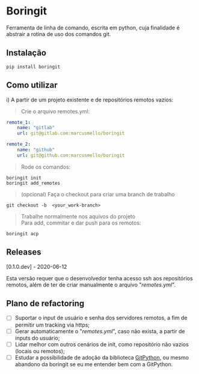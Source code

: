# Boringit

Ferramenta de linha de comando, escrita em python, cuja finalidade é abstrair a rotina de uso dos comandos git.

## Instalação

    pip install boringit

## Como utilizar

i) A partir de um projeto existente e de repositórios remotos vazios:

> Crie o arquivo remotes.yml:

```yml
remote_1:
    name: "gitlab"
    url: git@gitlab.com:marcusmello/boringit

remote_2:
    name: "github"
    url: git@github.com:marcusmello/boringit
```

> Rode os comandos:

    boringit init  
    boringit add_remotes

> (opcional) Faça o checkout para criar uma branch de trabalho

    git checkout -b  <your_work-branch>

> Trabalhe normalmente nos aquivos do projeto  
> Para add, commitar e dar push para os remotos:

    boringit acp

## Releases

[0.1.0.dev] - 2020-06-12

Esta versão requer que o desenvolvedor tenha acesso ssh aos repositórios remotos, além de ter de criar manualmente o arquivo "*remotes.yml*".

## Plano de refactoring

* [ ] Suportar o input de usuário e senha dos servidores remotos, a fim de permitir um tracking via https;
* [ ] Gerar automaticamente o "*remotes.yml*", caso não exista, a partir de inputs do usuário;
* [ ] Lidar melhor com outros cenários de init, como repositório não vazios (locais ou remotos);
* [ ] Estudar a possibilidade de adoção da biblioteca [GitPython](https://github.com/gitpython-developers/GitPython), ou mesmo abandono da boringit se eu me entender bem com a GitPython.
